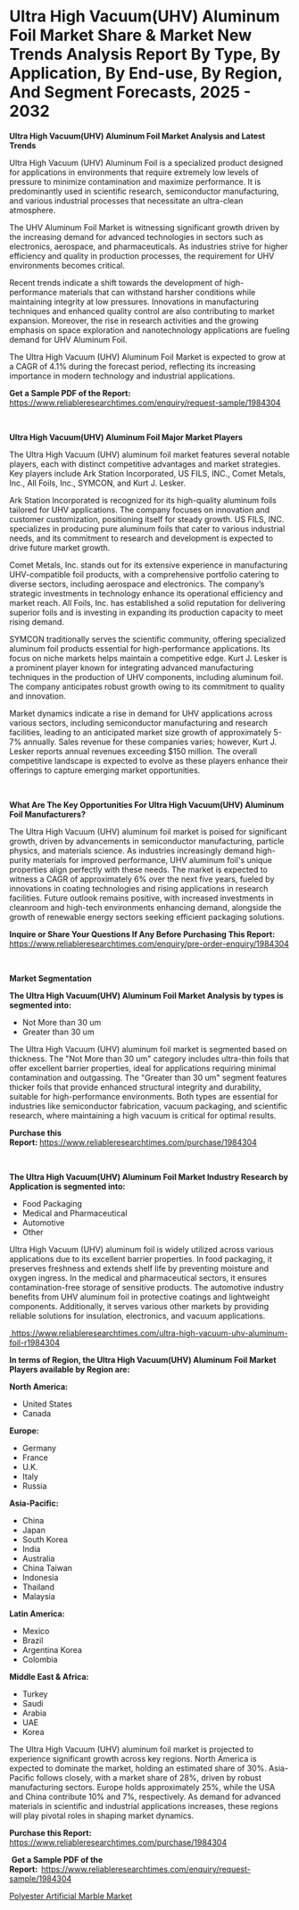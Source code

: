 <p><h1>Ultra High Vacuum(UHV) Aluminum Foil Market Share & Market New Trends Analysis Report By Type, By Application, By End-use, By Region, And Segment Forecasts, 2025 - 2032</h1></p><p><strong>Ultra High Vacuum(UHV) Aluminum Foil Market Analysis and Latest Trends</strong></p>
<p><p>Ultra High Vacuum (UHV) Aluminum Foil is a specialized product designed for applications in environments that require extremely low levels of pressure to minimize contamination and maximize performance. It is predominantly used in scientific research, semiconductor manufacturing, and various industrial processes that necessitate an ultra-clean atmosphere. </p><p>The UHV Aluminum Foil Market is witnessing significant growth driven by the increasing demand for advanced technologies in sectors such as electronics, aerospace, and pharmaceuticals. As industries strive for higher efficiency and quality in production processes, the requirement for UHV environments becomes critical. </p><p>Recent trends indicate a shift towards the development of high-performance materials that can withstand harsher conditions while maintaining integrity at low pressures. Innovations in manufacturing techniques and enhanced quality control are also contributing to market expansion. Moreover, the rise in research activities and the growing emphasis on space exploration and nanotechnology applications are fueling demand for UHV Aluminum Foil. </p><p>The Ultra High Vacuum (UHV) Aluminum Foil Market is expected to grow at a CAGR of 4.1% during the forecast period, reflecting its increasing importance in modern technology and industrial applications.</p></p>
<p><strong>Get a Sample PDF of the Report:&nbsp;</strong> <a href="https://www.reliableresearchtimes.com/enquiry/request-sample/1984304?utm_campaign=2116&utm_medium=2&utm_source=Github&utm_content=ia&utm_term=05022025&utm_id=ultra-high-vacuumuhv-aluminum-foil">https://www.reliableresearchtimes.com/enquiry/request-sample/1984304</a></p>
<p>&nbsp;</p>
<p><strong>Ultra High Vacuum(UHV) Aluminum Foil Major Market Players</strong></p>
<p><p>The Ultra High Vacuum (UHV) aluminum foil market features several notable players, each with distinct competitive advantages and market strategies. Key players include Ark Station Incorporated, US FILS, INC., Comet Metals, Inc., All Foils, Inc., SYMCON, and Kurt J. Lesker.</p><p>Ark Station Incorporated is recognized for its high-quality aluminum foils tailored for UHV applications. The company focuses on innovation and customer customization, positioning itself for steady growth. US FILS, INC. specializes in producing pure aluminum foils that cater to various industrial needs, and its commitment to research and development is expected to drive future market growth.</p><p>Comet Metals, Inc. stands out for its extensive experience in manufacturing UHV-compatible foil products, with a comprehensive portfolio catering to diverse sectors, including aerospace and electronics. The company’s strategic investments in technology enhance its operational efficiency and market reach. All Foils, Inc. has established a solid reputation for delivering superior foils and is investing in expanding its production capacity to meet rising demand.</p><p>SYMCON traditionally serves the scientific community, offering specialized aluminum foil products essential for high-performance applications. Its focus on niche markets helps maintain a competitive edge. Kurt J. Lesker is a prominent player known for integrating advanced manufacturing techniques in the production of UHV components, including aluminum foil. The company anticipates robust growth owing to its commitment to quality and innovation.</p><p>Market dynamics indicate a rise in demand for UHV applications across various sectors, including semiconductor manufacturing and research facilities, leading to an anticipated market size growth of approximately 5-7% annually. Sales revenue for these companies varies; however, Kurt J. Lesker reports annual revenues exceeding $150 million. The overall competitive landscape is expected to evolve as these players enhance their offerings to capture emerging market opportunities.</p></p>
<p>&nbsp;</p>
<p><strong>What Are The Key Opportunities For Ultra High Vacuum(UHV) Aluminum Foil Manufacturers?</strong></p>
<p><p>The Ultra High Vacuum (UHV) aluminum foil market is poised for significant growth, driven by advancements in semiconductor manufacturing, particle physics, and materials science. As industries increasingly demand high-purity materials for improved performance, UHV aluminum foil's unique properties align perfectly with these needs. The market is expected to witness a CAGR of approximately 6% over the next five years, fueled by innovations in coating technologies and rising applications in research facilities. Future outlook remains positive, with increased investments in cleanroom and high-tech environments enhancing demand, alongside the growth of renewable energy sectors seeking efficient packaging solutions.</p></p>
<p><strong>Inquire or Share Your Questions If Any Before Purchasing This Report:</strong> <a href="https://www.reliableresearchtimes.com/enquiry/pre-order-enquiry/1984304?utm_campaign=2116&utm_medium=2&utm_source=Github&utm_content=ia&utm_term=05022025&utm_id=ultra-high-vacuumuhv-aluminum-foil">https://www.reliableresearchtimes.com/enquiry/pre-order-enquiry/1984304</a></p>
<p>&nbsp;</p>
<p><strong>Market Segmentation</strong></p>
<p><strong>The Ultra High Vacuum(UHV) Aluminum Foil Market Analysis by types is segmented into:</strong></p>
<p><ul><li>Not More than 30 um</li><li>Greater than 30 um</li></ul></p>
<p><p>The Ultra High Vacuum (UHV) aluminum foil market is segmented based on thickness. The "Not More than 30 um" category includes ultra-thin foils that offer excellent barrier properties, ideal for applications requiring minimal contamination and outgassing. The "Greater than 30 um" segment features thicker foils that provide enhanced structural integrity and durability, suitable for high-performance environments. Both types are essential for industries like semiconductor fabrication, vacuum packaging, and scientific research, where maintaining a high vacuum is critical for optimal results.</p></p>
<p><strong>Purchase this Report:&nbsp;</strong><a href="https://www.reliableresearchtimes.com/purchase/1984304?utm_campaign=2116&utm_medium=2&utm_source=Github&utm_content=ia&utm_term=05022025&utm_id=ultra-high-vacuumuhv-aluminum-foil">https://www.reliableresearchtimes.com/purchase/1984304</a></p>
<p>&nbsp;</p>
<p><strong>The Ultra High Vacuum(UHV) Aluminum Foil Market Industry Research by Application is segmented into:</strong></p>
<p><ul><li>Food Packaging</li><li>Medical and Pharmaceutical</li><li>Automotive</li><li>Other</li></ul></p>
<p><p>Ultra High Vacuum (UHV) aluminum foil is widely utilized across various applications due to its excellent barrier properties. In food packaging, it preserves freshness and extends shelf life by preventing moisture and oxygen ingress. In the medical and pharmaceutical sectors, it ensures contamination-free storage of sensitive products. The automotive industry benefits from UHV aluminum foil in protective coatings and lightweight components. Additionally, it serves various other markets by providing reliable solutions for insulation, electronics, and vacuum applications.</p></p>
<p><a href="https://www.reliableresearchtimes.com/ultra-high-vacuum-uhv-aluminum-foil-r1984304?utm_campaign=2116&utm_medium=2&utm_source=Github&utm_content=ia&utm_term=05022025&utm_id=ultra-high-vacuumuhv-aluminum-foil">&nbsp;https://www.reliableresearchtimes.com/ultra-high-vacuum-uhv-aluminum-foil-r1984304</a></p>
<p><strong>In terms of Region, the Ultra High Vacuum(UHV) Aluminum Foil Market Players available by Region are:</strong></p>
<p>
    <p> <strong> North America: </strong>
        <ul>
            <li>United States</li>
            <li>Canada</li>
        </ul>
        </p> 
    <p> <strong> Europe: </strong>
        <ul>
            <li>Germany</li>
            <li>France</li>
            <li>U.K.</li>
            <li>Italy</li>
            <li>Russia</li>
        </ul>
        </p> 
    <p> <strong> Asia-Pacific: </strong>
        <ul>
            <li>China</li>
            <li>Japan</li>
            <li>South Korea</li>
            <li>India</li>
            <li>Australia</li>
            <li>China Taiwan</li>
            <li>Indonesia</li>
            <li>Thailand</li>
            <li>Malaysia</li>
        </ul>
        </p> 
    <p> <strong> Latin America: </strong>
        <ul>
            <li>Mexico</li>
            <li>Brazil</li>
            <li>Argentina Korea</li>
            <li>Colombia</li>
        </ul>
        </p> 
    <p> <strong> Middle East & Africa: </strong>
        <ul>
            <li>Turkey</li>
            <li>Saudi</li>
            <li>Arabia</li>
            <li>UAE</li>
            <li>Korea</li>
        </ul>
    </p>
    </p>
<p><p>The Ultra High Vacuum (UHV) aluminum foil market is projected to experience significant growth across key regions. North America is expected to dominate the market, holding an estimated share of 30%. Asia-Pacific follows closely, with a market share of 28%, driven by robust manufacturing sectors. Europe holds approximately 25%, while the USA and China contribute 10% and 7%, respectively. As demand for advanced materials in scientific and industrial applications increases, these regions will play pivotal roles in shaping market dynamics.</p></p>
<p><strong>Purchase this Report: </strong><a href="https://www.reliableresearchtimes.com/purchase/1984304?utm_campaign=2116&utm_medium=2&utm_source=Github&utm_content=ia&utm_term=05022025&utm_id=ultra-high-vacuumuhv-aluminum-foil">https://www.reliableresearchtimes.com/purchase/1984304</a></p>
<p>&nbsp;<strong>Get a Sample PDF of the Report:&nbsp;&nbsp;</strong><a href="https://www.reliableresearchtimes.com/enquiry/request-sample/1984304?utm_campaign=2116&utm_medium=2&utm_source=Github&utm_content=ia&utm_term=05022025&utm_id=ultra-high-vacuumuhv-aluminum-foil">https://www.reliableresearchtimes.com/enquiry/request-sample/1984304</a></p>
<p><strong></strong></p>
<p><p><a href="https://github.com/petbigbeepjn/Market-Research-Report-List-1/blob/main/polyester-artificial-marble-market.md?utm_campaign=2116&utm_medium=2&utm_source=Github&utm_content=ia&utm_term=05022025&utm_id=ultra-high-vacuumuhv-aluminum-foil">Polyester Artificial Marble Market</a></p></p>